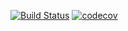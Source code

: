 [![Build Status](https://travis-ci.org/JUGIstanbul/voltran.svg?branch=master)](https://travis-ci.org/JUGIstanbul/voltran)
[![codecov](https://codecov.io/gh/JUGIstanbul/voltran/branch/master/graph/badge.svg)](https://codecov.io/gh/JUGIstanbul/voltran)
